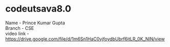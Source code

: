 # codeutsava8.0
Name       - Prince Kumar Gupta </br>
Branch     - CSE </br>
video link - https://drive.google.com/file/d/1m6Sn1HaC0vjfoydbUbrf6itLR_0K_NlN/view
